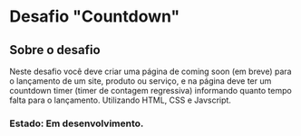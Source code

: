 # Desafio "Countdown"

## Sobre o desafio
Neste desafio você deve criar uma página de coming soon (em breve) para o lançamento de um site, produto ou serviço, e na página deve ter um countdown timer (timer de contagem regressiva) informando quanto tempo falta para o lançamento. Utilizando HTML, CSS e Javscript.

### Estado: Em desenvolvimento.
